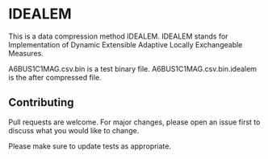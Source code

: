 # IDEALEM
This is a data compression method IDEALEM. IDEALEM stands for Implementation of Dynamic Extensible Adaptive Locally Exchangeable Measures.

A6BUS1C1MAG.csv.bin is a test binary file.
A6BUS1C1MAG.csv.bin.idealem is the after compressed file.




## Contributing
Pull requests are welcome. For major changes, please open an issue first to discuss what you would like to change.

Please make sure to update tests as appropriate.
